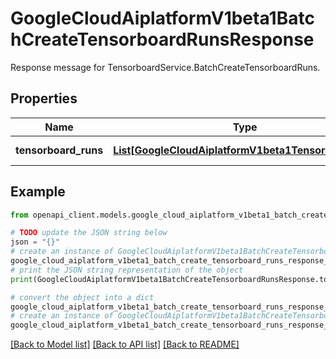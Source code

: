 # GoogleCloudAiplatformV1beta1BatchCreateTensorboardRunsResponse

Response message for TensorboardService.BatchCreateTensorboardRuns.

## Properties

Name | Type | Description | Notes
------------ | ------------- | ------------- | -------------
**tensorboard_runs** | [**List[GoogleCloudAiplatformV1beta1TensorboardRun]**](GoogleCloudAiplatformV1beta1TensorboardRun.md) | The created TensorboardRuns. | [optional] 

## Example

```python
from openapi_client.models.google_cloud_aiplatform_v1beta1_batch_create_tensorboard_runs_response import GoogleCloudAiplatformV1beta1BatchCreateTensorboardRunsResponse

# TODO update the JSON string below
json = "{}"
# create an instance of GoogleCloudAiplatformV1beta1BatchCreateTensorboardRunsResponse from a JSON string
google_cloud_aiplatform_v1beta1_batch_create_tensorboard_runs_response_instance = GoogleCloudAiplatformV1beta1BatchCreateTensorboardRunsResponse.from_json(json)
# print the JSON string representation of the object
print(GoogleCloudAiplatformV1beta1BatchCreateTensorboardRunsResponse.to_json())

# convert the object into a dict
google_cloud_aiplatform_v1beta1_batch_create_tensorboard_runs_response_dict = google_cloud_aiplatform_v1beta1_batch_create_tensorboard_runs_response_instance.to_dict()
# create an instance of GoogleCloudAiplatformV1beta1BatchCreateTensorboardRunsResponse from a dict
google_cloud_aiplatform_v1beta1_batch_create_tensorboard_runs_response_from_dict = GoogleCloudAiplatformV1beta1BatchCreateTensorboardRunsResponse.from_dict(google_cloud_aiplatform_v1beta1_batch_create_tensorboard_runs_response_dict)
```
[[Back to Model list]](../README.md#documentation-for-models) [[Back to API list]](../README.md#documentation-for-api-endpoints) [[Back to README]](../README.md)


